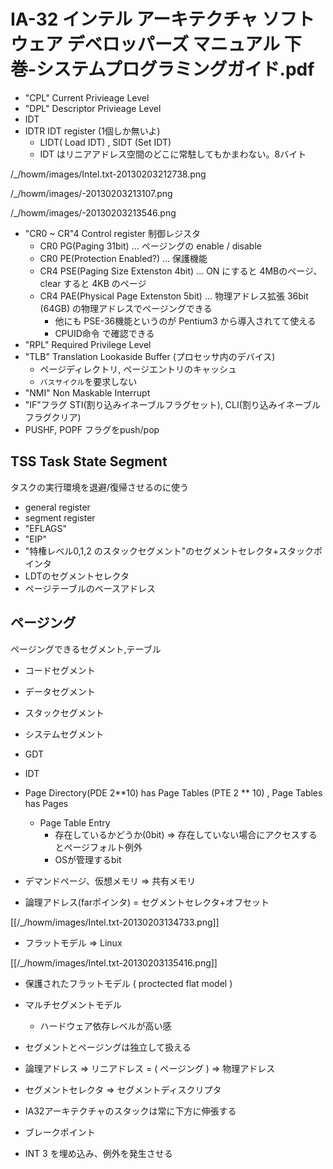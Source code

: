 # IA-32 インテル アーキテクチャ ソフトウェア デベロッパーズ マニュアル 下巻-システムプログラミングガイド.pdf

 * "CPL" Current Privieage Level
 * "DPL" Descriptor Privieage Level
 * IDT
 * IDTR IDT register (1個しか無いよ)
   * LIDT( Load IDT) , SIDT (Set IDT)
   * IDT はリニアアドレス空間のどこに常駐してもかまわない。8バイト

/_/howm/images/Intel.txt-20130203212738.png

/_/howm/images/-20130203213107.png

/_/howm/images/-20130203213546.png

 * "CR0 ~ CR"4 Control register 制御レジスタ
   * CR0 PG(Paging 31bit) ... ページングの enable / disable
   * CR0 PE(Protection Enabled?) ... 保護機能
   * CR4 PSE(Paging Size Extenston 4bit)   ... ON にすると 4MBのページ、clear すると 4KB のページ
   * CR4 PAE(Physical Page Extenston 5bit) ... 物理アドレス拡張 36bit (64GB) の物理アドレスでページングできる
      * 他にも PSE-36機能というのが Pentium3 から導入されてて使える
      * CPUID命令 で確認できる
 * "RPL" Required Privilege Level
 * "TLB" Translation Lookaside Buffer (プロセッサ内のデバイス)
   * ページディレクトリ, ページエントリのキャッシュ
   * `バスサイクル`を要求しない
 * "NMI" Non Maskable Interrupt
 * "IF"フラグ STI(割り込みイネーブルフラグセット), CLI(割り込みイネーブルフラグクリア)
 * PUSHF, POPF フラグをpush/pop

## TSS Task State Segment

タスクの実行環境を退避/復帰させるのに使う

 * general register
 * segment register
 * "EFLAGS"
 * "EIP"
 * "特権レベル0,1,2 のスタックセグメント"のセグメントセレクタ+スタックポインタ
 * LDTのセグメントセレクタ
 * ページテーブルのベースアドレス

## ページング

ページングできるセグメント,テーブル

 * コードセグメント
 * データセグメント
 * スタックセグメント
 * システムセグメント
 * GDT
 * IDT

 * Page Directory(PDE 2**10) has Page Tables (PTE 2 ** 10) , Page Tables has Pages
   * Page Table Entry
     * 存在しているかどうか(0bit) => 存在していない場合にアクセスするとページフォルト例外
      * OSが管理するbit

 * デマンドページ、仮想メモリ => 共有メモリ
 * 論理アドレス(farポインタ) = セグメントセレクタ+オフセット

[[/_/howm/images/Intel.txt-20130203134733.png]]

 * フラットモデル => Linux
 
[[/_/howm/images/Intel.txt-20130203135416.png]]

 * 保護されたフラットモデル ( proctected flat model )
 * マルチセグメントモデル
   * ハードウェア依存レベルが高い感

 * セグメントとページングは独立して扱える
 * 論理アドレス => リニアドレス = ( ページング ) => 物理アドレス
 * セグメントセレクタ => セグメントディスクリプタ
 * IA32アーキテクチャのスタックは常に下方に伸張する
 * ブレークポイント
  * INT 3 を埋め込み、例外を発生させる
